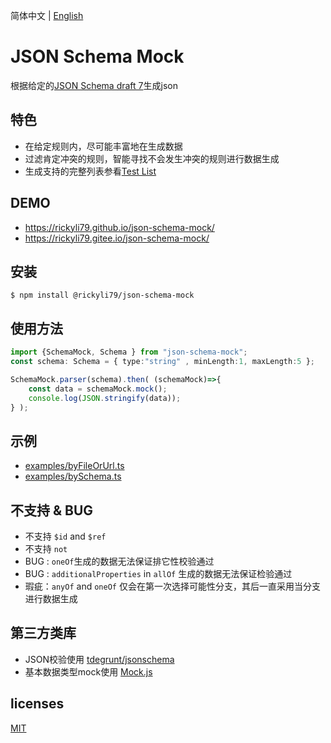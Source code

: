 简体中文 | [English](./README.md)

# JSON Schema Mock

根据给定的[JSON Schema draft 7](http://json-schema.org/understanding-json-schema/index.html)生成json

## 特色

- 在给定规则内，尽可能丰富地在生成数据
- 过滤肯定冲突的规则，智能寻找不会发生冲突的规则进行数据生成
- 生成支持的完整列表参看[Test List](./TestList.md)

## DEMO
- https://rickyli79.github.io/json-schema-mock/
- https://rickyli79.gitee.io/json-schema-mock/

## 安装
```shell
$ npm install @rickyli79/json-schema-mock
```

## 使用方法

```typescript
import {SchemaMock, Schema } from "json-schema-mock";
const schema: Schema = { type:"string" , minLength:1, maxLength:5 }; 

SchemaMock.parser(schema).then( (schemaMock)=>{
    const data = schemaMock.mock();
    console.log(JSON.stringify(data));
} );
```

## 示例
- [examples/byFileOrUrl.ts](examples/byFileOrUrl.ts)
- [examples/bySchema.ts](examples/bySchema.ts)

## 不支持 & BUG
- 不支持 `$id` and `$ref` 
- 不支持  `not`
- BUG : `oneOf`生成的数据无法保证排它性校验通过
- BUG : `additionalProperties` in `allOf` 生成的数据无法保证检验通过
- 瑕疵：`anyOf` and `oneOf` 仅会在第一次选择可能性分支，其后一直采用当分支进行数据生成

## 第三方类库

- JSON校验使用 [ tdegrunt/jsonschema ](https://github.com/tdegrunt/jsonschema)
- 基本数据类型mock使用 [ Mock.js ](https://github.com/nuysoft/Mock)

## licenses
[MIT](https://github.com/nuysoft/Mock/blob/master/LICENSE)

